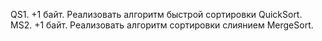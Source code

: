 QS1. +1 байт. Реализовать алгоритм быстрой сортировки QuickSort.
MS2. +1 байт. Реализовать алгоритм сортировки слиянием MergeSort.